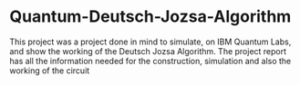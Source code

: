 # Quantum-Deutsch-Jozsa-Algorithm
This project was a project done in mind to simulate, on IBM Quantum Labs, and show the working of the Deutsch Jozsa Algorithm. The project report has all the information needed for the construction, simulation  and also the working of the circuit
